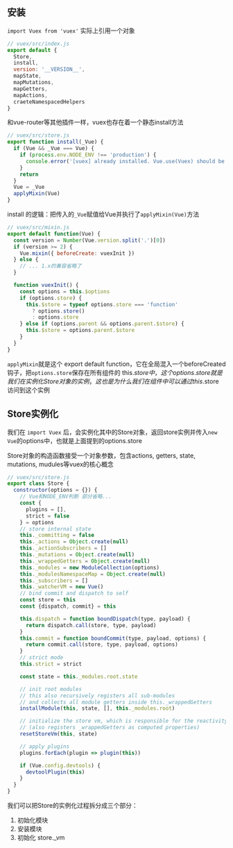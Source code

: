 ## 安装

`import Vuex from 'vuex'` 实际上引用一个对象

```js
// vuex/src/index.js
export default {
  Store,
  install,
  version: '__VERSION__',
  mapState,
  mapMutations,
  mapGetters,
  mapActions,
  craeteNamespacedHelpers
}
```

和vue-router等其他插件一样，vuex也存在着一个静态install方法

```js
// vuex/src/store.js
export function install(_Vue) {
  if (Vue && _Vue === Vue) {
    if (process.env.NODE_ENV !== 'production') {
      console.error('[vuex] already installed. Vue.use(Vuex) should be called only once.')
    }
    return
  }
  Vue = _Vue
  applyMixin(Vue)
}
```

install 的逻辑：把传入的`_Vue`赋值给Vue并执行了`applyMixin(Vue)`方法

```js
// vuex/src/mixin.js
export default function(Vue) {
  const version = Number(Vue.version.split('.')[0])
  if (version >= 2) {
    Vue.mixin({ beforeCreate: vuexInit })
  } else {
    // ... 1.x的兼容省略了
  }

  function vuexInit() {
    const options = this.$options
    if (options.store) {
      this.$store = typeof options.store === 'function'
        ? options.store()
        : options.store
    } else if (options.parent && options.parent.$store) {
      this.$store = options.parent.$store
    }
  }
}
```

`applyMixin`就是这个 export default function，它在全局混入一个beforeCreated钩子，把`options.store`保存在所有组件的 this.$store 中，这个options.store就是我们在实例化Store对象的实例，这也是为什么我们在组件中可以通过 this.$store 访问到这个实例

## Store实例化

我们在 `import Vuex` 后，会实例化其中的Store对象，返回store实例并传入`new Vue`的options中，也就是上面提到的options.store

Store对象的构造函数接受一个对象参数，包含actions, getters, state, mutations, mudules等vuex的核心概念

```js
// vuex/src/store.js
export class Store {
  constructor(options = {}) {
    // Vue和NODE_ENV判断 部分省略...
    const {
      plugins = [],
      strict = false
    } = options
    // store internal state
    this._committing = false
    this._actions = Object.create(null)
    this._actionSubscribers = []
    this._mutations = Object.create(null)
    this._wrappedGetters = Object.create(null)
    this._modules = new ModuleCollection(options)
    this._modulesNamespaceMap = Object.create(null)
    this._subscribers = []
    this._watcherVM = new Vue()
    // bind commit and dispatch to self
    const store = this
    const {dispatch, commit} = this

    this.dispatch = function boundDispatch(type, payload) {
      return dispatch.call(store, type, payload)
    }
    this.commit = function boundCommit(type, payload, options) {
      return commit.call(store, type, payload, options)
    }
    // strict mode
    this.strict = strict

    const state = this._modules.root.state

    // init root modules
    // this also recursively registers all sub-modules
    // and collects all module getters inside this._wrappedGetters
    installModule(this, state, [], this._modules.root)

    // initialize the store vm, which is responsible for the reactivity
    // (also registers _wrappedGetters as computed properties)
    resetStoreVm(this, state)

    // apply plugins
    plugins.forEach(plugin => plugin(this))

    if (Vue.config.devtools) {
      devtoolPlugin(this)
    }
  }
}
```

我们可以把Store的实例化过程拆分成三个部分：

1. 初始化模块
2. 安装模块
3. 初始化 store._vm
